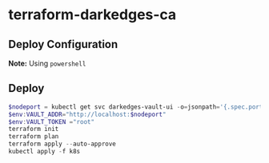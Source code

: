 # terraform-darkedges-ca

## Deploy Configuration

**Note:** Using `powershell`

## Deploy

```powershell
$nodeport = kubectl get svc darkedges-vault-ui -o=jsonpath='{.spec.ports[?(@.port==8200)].nodePort}'
$env:VAULT_ADDR="http://localhost:$nodeport"
$env:VAULT_TOKEN ="root"
terraform init
terraform plan
terraform apply --auto-approve
kubectl apply -f k8s
```
